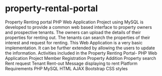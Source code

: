 # property-rental-portal
Property Renting portal PHP Web Application Project using MySQL is developed to provide a common web based interface to property owners and prospective tenants. The owners can upload the details of their properties for renting out. The tenants can search the properties of their interest and request for renting. This Web Application is a very basic implementation.  It can be further extended by allowing the users to update the information.
Activities included in the Property Renting Portal- PHP Web Application Project
Member Registration
Property Addition
Property search
Rent request
Tenant Rent-out
Message displaying to rent
Platform Requirements
PHP
MySQL
HTML
AJAX
Bootstrap CSS styles
